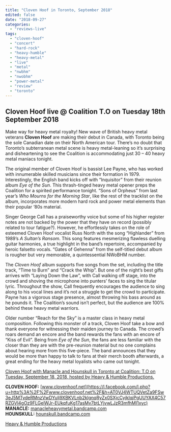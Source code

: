 ```yaml
---
title: "Cloven Hoof in Toronto, September 2018"
edited: false
date: "2018-09-27"
categories:
  - "reviews-live"
tags:
  - "cloven-hoof"
  - "concert"
  - "hard-rock"
  - "heavy-humble"
  - "heavy-metal"
  - "live"
  - "metal"
  - "nwbhm"
  - "nwobhm"
  - "power-metal"
  - "review"
  - "toronto"
---
```


## Cloven Hoof live @ Coalition T.O on Tuesday 18th September 2018

Make way for heavy metal royalty! New wave of British heavy metal veterans **Cloven Hoof** are making their debut in Canada, with Toronto being the sole Canadian date on their North American tour. There’s no doubt that Toronto’s subterranean metal scene is heavy metal-leaning so it’s surprising and disheartening to see the Coalition is accommodating just 30 – 40 heavy metal maniacs tonight.

The original member of Cloven Hoof is bassist Lee Payne, who has worked with innumerable skilled musicians since their formation in 1979. Interestingly, the English band kicks off with “Inquisitor” from their reunion album _Eye of the Sun_. This thrash-tinged heavy metal opener preps the Coalition for a spirited performance tonight. “Sons of Orpheus” from last year’s _Who Mourns for the Morning Star_, like the rest of the tracklist on the album, incorporates more modern hard rock and power metal elements than their popular ‘80s material.

Singer George Call has a praiseworthy voice but some of his higher register notes are not backed by the power that they have on record (possibly related to tour fatigue?). However, he effortlessly takes on the role of esteemed Cloven Hoof vocalist Russ North with the song “Highlander” from 1989’s _A Sultan’s Ransom_. This song features mesmerizing flawless duelling guitar harmonies, a true highlight in the band’s repertoire, accompanied by heroic falsetto vocals. “Gates of Gehenna” from the self-titled debut album is rougher but very memorable, a quintessential NWoBHM number.

The _Cloven Hoof_ album supports five songs from the set, including the title track, “Time to Burn” and “Crack the Whip”. But one of the night’s best gifts arrives with “Laying Down the Law”, with Call walking off stage, into the crowd and shoving the microphone into punters’ faces to sing the titular lyric. Throughout the show, Call frequently encourages the audience to sing along to his vocal lines and it’s not a struggle to get the crowd to participate. Payne has a vigorous stage presence, almost throwing his bass around as he pounds it. The Coalition’s sound isn’t perfect, but the audience are 100% behind these heavy metal warriors.

Older number “Reach for the Sky” is a master class in heavy metal composition. Following this monster of a track, Cloven Hoof take a bow and thank everyone for witnessing their maiden journey to Canada. The crowd’s roars demand an encore and the band rewards the fans with an encore of “Kiss of Evil”. Being from _Eye of the Sun_, the fans are less familiar with the closer than they are with the pre-reunion material but no one complains about hearing more from this five-piece. The band announces that they would be more than happy to talk to fans at their merch booth afterwards, a great ending for the heavy metal loyalists who came out tonight.

[Cloven Hoof with Manacle and Hounskull in Toronto at Coalition: T.O on Tuesday, September 18, 2018, hosted by Heavy & Humble Productions.](https://www.facebook.com/events/167645083939666/)

**CLOVEN HOOF:** [www.clovenhoof.net](https://l.facebook.com/l.php?u=http%3A%2F%2Fwww.clovenhoof.net%2F&h=AT0VJ4WTUQVetZa9FSw3eJ5MTydeRMnzVwDYulj9XBKVLnb2klgnqRyZx0SXjcCyjklqjPgUUYAX4C57RZGVl4gOz9FLGelWJr-EUkqfuKg17asMv7btLYjvwLJzR3mfhMI1xyc) **MANACLE:** [manacleheavymetal.bandcamp.com](https://manacleheavymetal.bandcamp.com/) **HOUNSKULL:** [hounskull.bandcamp.com](https://hounskull.bandcamp.com/)

[Heavy & Humble Productions](https://www.facebook.com/HeavyandHumble/)
